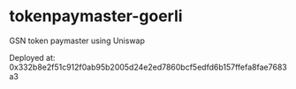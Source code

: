 # tokenpaymaster-goerli
GSN token paymaster using Uniswap

Deployed at: 0x332b8e2f51c912f0ab95b2005d24e2ed7860bcf5edfd6b157ffefa8fae7683a3
